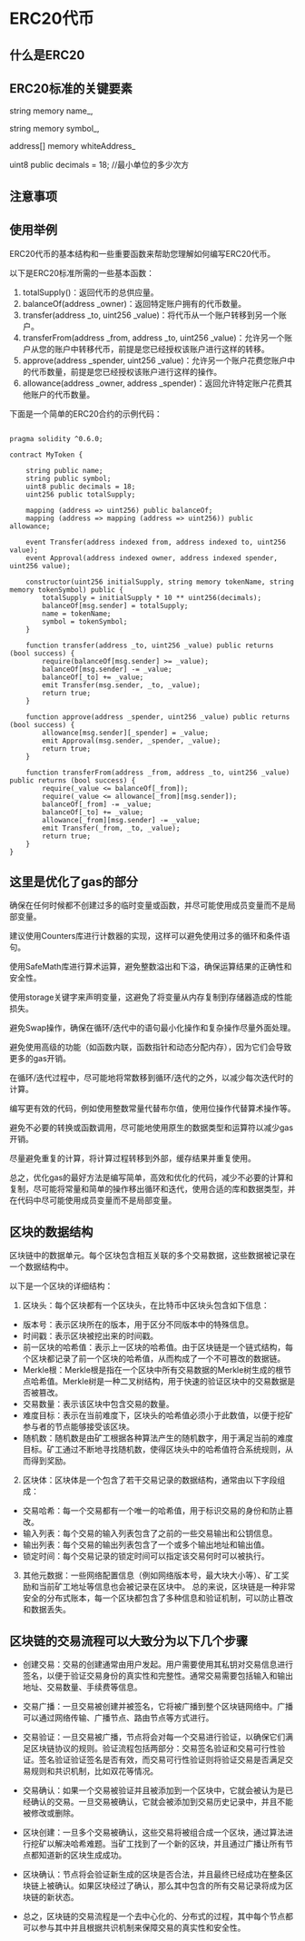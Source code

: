 # ERC20代币

## 什么是ERC20

## ERC20标准的关键要素



string memory name_,

string memory symbol_,

address[] memory whiteAddress_

uint8 public decimals = 18;    //最小单位的多少次方

## 注意事项

## 使用举例







ERC20代币的基本结构和一些重要函数来帮助您理解如何编写ERC20代币。

以下是ERC20标准所需的一些基本函数：

1. totalSupply()：返回代币的总供应量。
2. balanceOf(address _owner)：返回特定账户拥有的代币数量。
3. transfer(address _to, uint256 _value)：将代币从一个账户转移到另一个账户。
4. transferFrom(address _from, address _to, uint256 _value)：允许另一个账户从您的账户中转移代币，前提是您已经授权该账户进行这样的转移。
5. approve(address _spender, uint256 _value)：允许另一个账户花费您账户中的代币数量，前提是您已经授权该账户进行这样的操作。
6. allowance(address _owner, address _spender)：返回允许特定账户花费其他账户的代币数量。

下面是一个简单的ERC20合约的示例代码：

```

pragma solidity ^0.6.0;

contract MyToken {

    string public name;
    string public symbol;
    uint8 public decimals = 18;
    uint256 public totalSupply;

    mapping (address => uint256) public balanceOf;
    mapping (address => mapping (address => uint256)) public allowance;

    event Transfer(address indexed from, address indexed to, uint256 value);
    event Approval(address indexed owner, address indexed spender, uint256 value);

    constructor(uint256 initialSupply, string memory tokenName, string memory tokenSymbol) public {
        totalSupply = initialSupply * 10 ** uint256(decimals);
        balanceOf[msg.sender] = totalSupply;
        name = tokenName;
        symbol = tokenSymbol;
    }

    function transfer(address _to, uint256 _value) public returns (bool success) {
        require(balanceOf[msg.sender] >= _value);
        balanceOf[msg.sender] -= _value;
        balanceOf[_to] += _value;
        emit Transfer(msg.sender, _to, _value);
        return true;
    }

    function approve(address _spender, uint256 _value) public returns (bool success) {
        allowance[msg.sender][_spender] = _value;
        emit Approval(msg.sender, _spender, _value);
        return true;
    }

    function transferFrom(address _from, address _to, uint256 _value) public returns (bool success) {
        require(_value <= balanceOf[_from]);
        require(_value <= allowance[_from][msg.sender]);
        balanceOf[_from] -= _value;
        balanceOf[_to] += _value;
        allowance[_from][msg.sender] -= _value;
        emit Transfer(_from, _to, _value);
        return true;
    }
}

```

## 这里是优化了gas的部分

确保在任何时候都不创建过多的临时变量或函数，并尽可能使用成员变量而不是局部变量。

建议使用Counters库进行计数器的实现，这样可以避免使用过多的循环和条件语句。

使用SafeMath库进行算术运算，避免整数溢出和下溢，确保运算结果的正确性和安全性。

使用storage关键字来声明变量，这避免了将变量从内存复制到存储器造成的性能损失。

避免Swap操作，确保在循环/迭代中的语句最小化操作和复杂操作尽量外面处理。

避免使用高级的功能（如函数内联，函数指针和动态分配内存），因为它们会导致更多的gas开销。

在循环/迭代过程中，尽可能地将常数移到循环/迭代的之外，以减少每次迭代时的计算。

编写更有效的代码，例如使用整数常量代替布尔值，使用位操作代替算术操作等。

避免不必要的转换或函数调用，尽可能地使用原生的数据类型和运算符以减少gas开销。

尽量避免重复的计算，将计算过程转移到外部，缓存结果并重复使用。

总之，优化gas的最好方法是编写简单，高效和优化的代码，减少不必要的计算和复制，尽可能将常量和简单的操作移出循环和迭代，使用合适的库和数据类型，并在代码中尽可能使用成员变量而不是局部变量。


## 区块的数据结构

区块链中的数据单元。每个区块包含相互关联的多个交易数据，这些数据被记录在一个数据结构中。

以下是一个区块的详细结构：

1. 区块头：每个区块都有一个区块头，在比特币中区块头包含如下信息：
- 版本号：表示区块所在的版本，用于区分不同版本中的特殊信息。
- 时间戳：表示区块被挖出来的时间戳。
- 前一区块的哈希值：表示上一区块的哈希值。由于区块链是一个链式结构，每个区块都记录了前一个区块的哈希值，从而构成了一个不可篡改的数据链。
- Merkle根：Merkle根是指在一个区块中所有交易数据的Merkle树生成的根节点哈希值。Merkle树是一种二叉树结构，用于快速的验证区块中的交易数据是否被篡改。
- 交易数量：表示该区块中包含交易的数量。
- 难度目标：表示在当前难度下，区块头的哈希值必须小于此数值，以便于挖矿参与者的节点能够接受该区块。
- 随机数：随机数是由矿工根据各种算法产生的随机数字，用于满足当前的难度目标。矿工通过不断地寻找随机数，使得区块头中的哈希值符合系统规则，从而得到奖励。
2. 区块体：区块体是一个包含了若干交易记录的数据结构，通常由以下字段组成：
- 交易哈希：每一个交易都有一个唯一的哈希值，用于标识交易的身份和防止篡改。
- 输入列表：每个交易的输入列表包含了之前的一些交易输出和公钥信息。
- 输出列表：每个交易的输出列表包含了一个或多个输出地址和输出值。
- 锁定时间：每个交易记录的锁定时间可以指定该交易何时可以被执行。
3. 其他元数据：一些网络配置信息（例如网络版本号，最大块大小等）、矿工奖励和当前矿工地址等信息也会被记录在区块中。
总的来说，区块链是一种非常安全的分布式账本，每一个区块都包含了多种信息和验证机制，可以防止篡改和数据丢失。

## 区块链的交易流程可以大致分为以下几个步骤

* 创建交易：交易的创建通常由用户发起。用户需要使用其私钥对交易信息进行签名，以便于验证交易身份的真实性和完整性。通常交易需要包括输入和输出地址、交易数量、手续费等信息。

* 交易广播：一旦交易被创建并被签名，它将被广播到整个区块链网络中。广播可以通过网络传输、广播节点、路由节点等方式进行。

* 交易验证：一旦交易被广播，节点将会对每一个交易进行验证，以确保它们满足区块链协议的规则。验证流程包括两部分：交易签名验证和交易可行性验证。签名验证验证签名是否有效，而交易可行性验证则将验证交易是否满足交易规则和共识机制，比如双花等情况。

* 交易确认：如果一个交易被验证并且被添加到一个区块中，它就会被认为是已经确认的交易。一旦交易被确认，它就会被添加到交易历史记录中，并且不能被修改或删除。

* 区块创建：一旦多个交易被确认，这些交易将被组合成一个区块，通过算法进行挖矿以解决哈希难题。当矿工找到了一个新的区块，并且通过广播让所有节点都知道新的区块生成成功。

* 区块确认：节点将会验证新生成的区块是否合法，并且最终已经成功在整条区块链上被确认。如果区块经过了确认，那么其中包含的所有交易记录将成为区块链的新状态。

* 总之，区块链的交易流程是一个去中心化的、分布式的过程，其中每个节点都可以参与其中并且根据共识机制来保障交易的真实性和安全性。